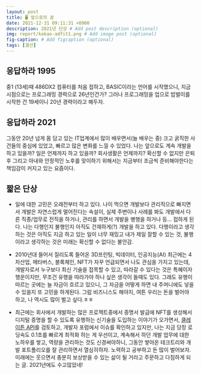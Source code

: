```yaml
---
layout: post
title: 🖥️ 앞으로의 꿈
date: 2021-12-31 09:11:31 +0900
description: 2021년 단상 # Add post description (optional)
img: report/kakao-adfit1.png # Add image post (optional)
fig-caption: # Add figcaption (optional)
tags: [결산]
---
```


## 응답하라 1995
 중1 (13세)때 486DX2 컴퓨터를 처음 접하고, BASIC이라는 언어를 시작했으니, 지금 시점으로는 프로그래밍 경력으로 26년인건가? 그러나 프로그래밍을 업으로 밥벌이를 시작한 건 19세이니 20년 경력이라고 해두자.

## 응답하라 2021
그동안 20년 넘게 몸 담고 있는 IT업계에서 많이 배우면서(늘 배우는 중) 크고 굵직한 사건들의 중심에 있었고, 빠르고 많은 변화를 느낄 수 있었다. 나는 앞으로도 계속 개발을 하고 있을까? 일은 언제까지 하고 있을까? 회사생활은 언제까지? 확신할 수 없지만 은퇴 후 그리고 아내와 안정적인 노후를 맞이하기 위해서는 지금부터 조금씩 준비해야한다는 책임감이 커지고 있는 요즘이다.

## 짧은 단상

- 일에 대한 고민은 오래전부터 하고 있다. 나이 먹으면 개발보다 관리직으로 빠지면서 개발은 자연스럽게 멀어진다는 속설이, 실제 주변이나 사례를 봐도 개발에서 다른 직종/업무로 전직을 하거나, 관리를 하면서 개발을 병행을 하거나 등... 접하게 된다. 나는 다행인지 불행인지 아직도 건재하게(?) 개발을 하고 있다. 다행이라고 생각하는 것은 아직도 지금 하고 있는 일이 너무 재밌고 내가 제일  잘할 수 있는 것, 불행이라고 생각하는 것은 미래는 확신할 수 없다는 불안감.

- 2010년대 들어서 질리도록 들어온 3D프린팅, 빅데이터, 인공지능(AI) 최근에는 4차산업, 메타버스, 블록체인, NFT가 자꾸 언급되면서 나도 관심을 가지고 있는데, 개발자로서 누구보다 최신 기술을 접목할 수 있고, 따라갈 수 있다는 것은 특혜이자 행운이지만, 무조건 유행을 따라가야 하나 싶은 생각이 들때도 있다. 그래도 유행이 따르는 곳에는 늘 자금이 흐르고 있으니, 그 자금을 어떻게 하면 내 주머니에도 넣을 수 있을지 또 고민을 하게된다. 그럼 비즈니스도 해야지, 여튼 우리는 돈을 벌어야 하고, 나 역시도 많이 벌고 싶다.ㅎㅎ

- 최근에는 회사에서 개발하는 많은 프로젝트중에서 증명서 발급에 NFT를 생성해서 디지털 증명을 할 수 있도록 유행하는 신기술을 도입하는 이야기가 오가면서, [클레이튼 API](https://docs.klaytnapi.com/)를 검토하고, 개발자 포럼에서 이슈를 확인하고 있지만, 나는 지금 당장 로딩속도 0.1초를 빠르게 최적화 하는 게 우선이고, 계속해서 하던 개발 업무에 대한 노하우를 쌓고, 역량을 관리하는 것도 신경써야하니, 그동안 쌓아온 테크트리와 개발 포트폴리오를 잘 관리하면서 열심히하자. 노력하고 공부하고 돈 많이 벌어보자. 미래에는 웃으면서 충분히 보상받을 수 있는 삶이 될 거라고 주문하고 다짐하게 되는 글. 2021년에도 수고많았네!